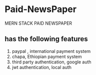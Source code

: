 # Paid-NewsPaper
MERN STACK PAID NEWSPAPER
## has the following features
1. paypal , international payment system
2. chapa, Ethiopian payment system
3. third party authentication, google auth
4. jwt authentication, local auth
